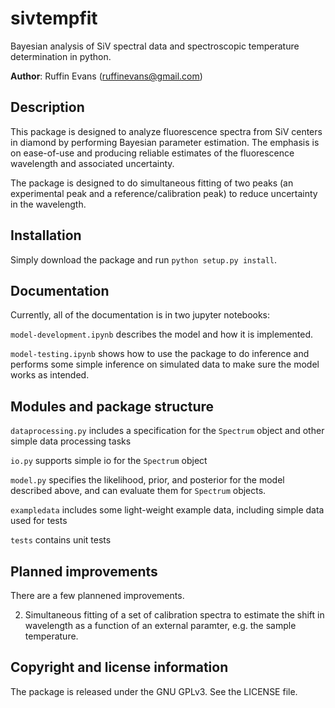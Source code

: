 # sivtempfit
Bayesian analysis of SiV spectral data and spectroscopic temperature determination in python.

**Author**: Ruffin Evans (ruffinevans@gmail.com)

## Description
This package is designed to analyze fluorescence spectra from SiV centers in diamond by performing Bayesian parameter estimation. The emphasis is on ease-of-use and producing reliable estimates of the fluorescence wavelength and associated uncertainty.

The package is designed to do simultaneous fitting of two peaks (an experimental peak and a reference/calibration peak) to reduce uncertainty in the wavelength.

## Installation

Simply download the package and run `python setup.py install`.

## Documentation

Currently, all of the documentation is in two jupyter notebooks:

`model-development.ipynb` describes the model and how it is implemented.

`model-testing.ipynb` shows how to use the package to do inference and performs some simple inference on simulated data to make sure the model works as intended.

## Modules and package structure

`dataprocessing.py` includes a specification for the `Spectrum` object and other simple data processing tasks

`io.py` supports simple io for the `Spectrum` object

`model.py` specifies the likelihood, prior, and posterior for the model described above, and can evaluate them for `Spectrum` objects.

`exampledata` includes some light-weight example data, including simple data used for tests

`tests` contains unit tests

## Planned improvements

There are a few plannened improvements.

2. Simultaneous fitting of a set of calibration spectra to estimate the shift in wavelength as a function of an external paramter, e.g. the sample temperature.

## Copyright and license information

The package is released under the GNU GPLv3. See the LICENSE file.